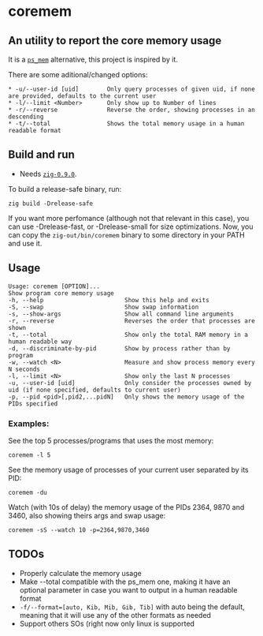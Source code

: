 # coremem

## An utility to report the core memory usage

It is a [`ps_mem`](https://github.com/pixelb/ps_mem) alternative, this project is inspired by it.

There are some aditional/changed options:

```
* -u/--user-id [uid]        Only query processes of given uid, if none are provided, defaults to the current user
* -l/--limit <Number>       Only show up to Number of lines
* -r/--reverse              Reverse the order, showing processes in an descending 
* -t/--total                Shows the total memory usage in a human readable format
```


## Build and run

* Needs [`zig-0.9.0`](https://ziglang.org/download/).

To build a release-safe binary, run:

    zig build -Drelease-safe

If you want more perfomance (although not that relevant in this case), you can use -Drelease-fast, or -Drelease-small for size optimizations.
Now, you can copy the `zig-out/bin/coremem` binary to some directory in your PATH and use it.


## Usage

```
Usage: coremem [OPTION]...
Show program core memory usage
-h, --help                       Show this help and exits
-S, --swap                       Show swap information
-s, --show-args                  Show all command line arguments
-r, --reverse                    Reverses the order that processes are shown
-t, --total                      Show only the total RAM memory in a human readable way
-d, --discriminate-by-pid        Show by process rather than by program
-w, --watch <N>                  Measure and show process memory every N seconds
-l, --limit <N>                  Show only the last N processes
-u, --user-id [uid]              Only consider the processes owned by uid (if none specified, defaults to current user)
-p, --pid <pid>[,pid2,...pidN]   Only shows the memory usage of the PIDs specified
````

### Examples:

See the top 5 processes/programs that uses the most memory:

    coremem -l 5
    
See the memory usage of processes of your current user separated by its PID:

    coremem -du
    
Watch (with 10s of delay) the memory usage of the PIDs 2364, 9870 and 3460, also showing theirs args and swap usage:

    coremem -sS --watch 10 -p=2364,9870,3460


## TODOs

* Properly calculate the memory usage
* Make --total compatible with the ps_mem one, making it have an optional parameter in case you want to output in a human readable format
* `-f/--format=[auto, Kib, Mib, Gib, Tib]`   with auto being the default, meaning that it will use any of the other formats as needed
* Support others SOs (right now only linux is supported
